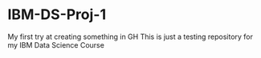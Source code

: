 # IBM-DS-Proj-1
My first try at creating something in GH
This is just a testing repository for my IBM Data Science Course
